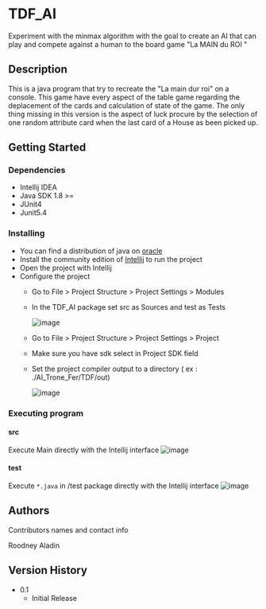 
# TDF_AI

Experiment with the minmax algorithm with the goal to create an AI that can play and compete against a human to the board game "La MAIN du ROI "

## Description

This is a java program that try to recreate the "La main dur roi" on a console. This game have every aspect of the table game regarding the deplacement of the cards and  calculation of state of the game. The only thing  missing in this version is the aspect of luck procure by the selection of one random attribute card when the last card of a House  as been picked up.

## Getting Started

### Dependencies
* Intellij IDEA 
* Java SDK 1.8 >=
* JUnit4
* Junit5.4

### Installing
* You can find a distribution of java  on [oracle](https://www.oracle.com/java/technologies/downloads/ "Java Downloads")
* Install the community edition of [Intellij](https://www.jetbrains.com/fr-fr/idea/download/#section=windows) to run the project
* Open the project with Intellij 
* Configure the project 
  - Go to File > Project Structure > Project Settings > Modules 
  - In the TDF_AI package set src as Sources and  test as Tests 
    
    ![image](https://user-images.githubusercontent.com/65687404/158407046-25796aa6-1d6b-49c3-9e03-c209fdbf556d.png)
  - Go to File > Project Structure > Project Settings > Project
  - Make sure you have sdk select in Project SDK field
  - Set the project compiler output to a directory ( ex : ./AI_Trone_Fer/TDF/out)
  
    ![image](https://user-images.githubusercontent.com/65687404/158408690-3195699f-387e-47d5-9e72-6b2512020ce1.png)

### Executing program
 #### src
 Execute Main directly with the Intellij interface
 ![image](https://user-images.githubusercontent.com/65687404/158413567-a18947aa-c285-4308-85c4-ff51a43746c4.png)

 #### test
 Execute ```*.java``` in /test package directly with the Intellij interface
 ![image](https://user-images.githubusercontent.com/65687404/158414009-7f50382e-940f-481b-861e-b77cd2c2c15e.png)



## Authors

Contributors names and contact info

Roodney Aladin  

## Version History

* 0.1
    * Initial Release


